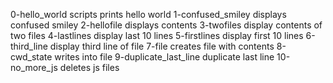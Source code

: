 0-hello_world scripts prints hello world
1-confused_smiley displays confused smiley
2-hellofile displays contents
3-twofiles display contents of two files
4-lastlines display last 10 lines
5-firstlines display first 10 lines
6-third_line display third line of file
7-file creates file with contents
8-cwd_state writes into file
9-duplicate_last_line duplicate last line
10-no_more_js deletes js files
